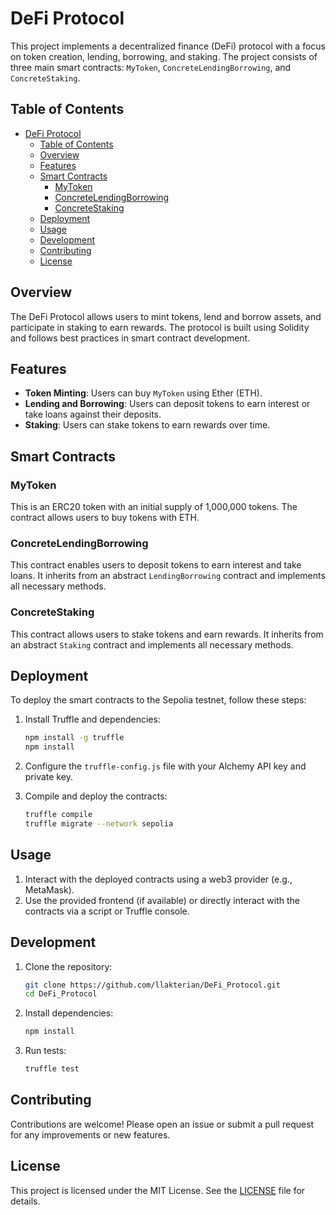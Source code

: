 # DeFi Protocol

This project implements a decentralized finance (DeFi) protocol with a focus on token creation, lending, borrowing, and staking. The project consists of three main smart contracts: `MyToken`, `ConcreteLendingBorrowing`, and `ConcreteStaking`.

## Table of Contents

- [DeFi Protocol](#defi-protocol)
  - [Table of Contents](#table-of-contents)
  - [Overview](#overview)
  - [Features](#features)
  - [Smart Contracts](#smart-contracts)
    - [MyToken](#mytoken)
    - [ConcreteLendingBorrowing](#concretelendingborrowing)
    - [ConcreteStaking](#concretestaking)
  - [Deployment](#deployment)
  - [Usage](#usage)
  - [Development](#development)
  - [Contributing](#contributing)
  - [License](#license)

## Overview

The DeFi Protocol allows users to mint tokens, lend and borrow assets, and participate in staking to earn rewards. The protocol is built using Solidity and follows best practices in smart contract development.

## Features

- **Token Minting**: Users can buy `MyToken` using Ether (ETH).
- **Lending and Borrowing**: Users can deposit tokens to earn interest or take loans against their deposits.
- **Staking**: Users can stake tokens to earn rewards over time.

## Smart Contracts

### MyToken

This is an ERC20 token with an initial supply of 1,000,000 tokens. The contract allows users to buy tokens with ETH.

### ConcreteLendingBorrowing

This contract enables users to deposit tokens to earn interest and take loans. It inherits from an abstract `LendingBorrowing` contract and implements all necessary methods.

### ConcreteStaking

This contract allows users to stake tokens and earn rewards. It inherits from an abstract `Staking` contract and implements all necessary methods.

## Deployment

To deploy the smart contracts to the Sepolia testnet, follow these steps:

1. Install Truffle and dependencies:

    ```bash
    npm install -g truffle
    npm install
    ```

2. Configure the `truffle-config.js` file with your Alchemy API key and private key.

3. Compile and deploy the contracts:

    ```bash
    truffle compile
    truffle migrate --network sepolia
    ```

## Usage

1. Interact with the deployed contracts using a web3 provider (e.g., MetaMask).
2. Use the provided frontend (if available) or directly interact with the contracts via a script or Truffle console.

## Development

1. Clone the repository:

    ```bash
    git clone https://github.com/llakterian/DeFi_Protocol.git
    cd DeFi_Protocol
    ```

2. Install dependencies:

    ```bash
    npm install
    ```

3. Run tests:

    ```bash
    truffle test
    ```

## Contributing

Contributions are welcome! Please open an issue or submit a pull request for any improvements or new features.

## License

This project is licensed under the MIT License. See the [LICENSE](LICENSE) file for details.
